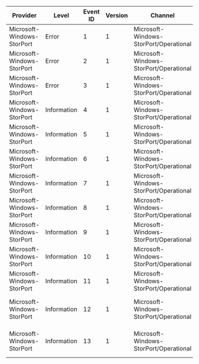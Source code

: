 Provider                    |  Level        |  Event ID  |  Version  |  Channel                                 |  Task                              |  Opcode                              |  Keyword             |  Message
----------------------------|---------------|------------|-----------|------------------------------------------|------------------------------------|--------------------------------------|----------------------|----------------------------------
Microsoft-Windows-StorPort  |  Error        |  1         |  1        |  Microsoft-Windows-StorPort/Operational  |  Logical Unit reset                |  OpCodeLUReset                       |  Reset               |  Logical Unit reset
Microsoft-Windows-StorPort  |  Error        |  2         |  1        |  Microsoft-Windows-StorPort/Operational  |  Target reset                      |  OpCodeTargetReset                   |  Reset               |  Target reset
Microsoft-Windows-StorPort  |  Error        |  3         |  1        |  Microsoft-Windows-StorPort/Operational  |  Bus reset                         |  OpCodeBusReset                      |  Reset               |  Bus reset
Microsoft-Windows-StorPort  |  Information  |  4         |  1        |  Microsoft-Windows-StorPort/Operational  |  Reset detected notification       |  OpCodeResetDetected                 |  PortNotification    |  Reset detected notification
Microsoft-Windows-StorPort  |  Information  |  5         |  1        |  Microsoft-Windows-StorPort/Operational  |  Link down notification            |  OpCodeLinkDown                      |  PortNotification    |  Link down notification
Microsoft-Windows-StorPort  |  Information  |  6         |  1        |  Microsoft-Windows-StorPort/Operational  |  Link Up notification              |  OpCodeLinkUp                        |  PortNotification    |  Link Up notification
Microsoft-Windows-StorPort  |  Information  |  7         |  1        |  Microsoft-Windows-StorPort/Operational  |  Request Timer notification        |  OpCodeRequestTimerCall              |  PortNotification    |  Request Timer notification
Microsoft-Windows-StorPort  |  Information  |  8         |  1        |  Microsoft-Windows-StorPort/Operational  |  Port pause                        |  OpCodePortPause                     |  PauseResume         |  Port pause
Microsoft-Windows-StorPort  |  Information  |  9         |  1        |  Microsoft-Windows-StorPort/Operational  |  Port resume                       |  OpCodePortResume                    |  PauseResume         |  Port resume
Microsoft-Windows-StorPort  |  Information  |  10        |  1        |  Microsoft-Windows-StorPort/Operational  |  Port pause device                 |  OpCodePortPauseDevice               |  PauseResume         |  Port pause device
Microsoft-Windows-StorPort  |  Information  |  11        |  1        |  Microsoft-Windows-StorPort/Operational  |  Port resume device                |  OpCodePortResumeDevice              |  PauseResume         |  Port resume device
Microsoft-Windows-StorPort  |  Information  |  12        |  1        |  Microsoft-Windows-StorPort/Operational  |  Bus change detect notification    |  OpCodeBusChangeDetected             |  PortNotification    |  Bus change detect notification
Microsoft-Windows-StorPort  |  Information  |  13        |  1        |  Microsoft-Windows-StorPort/Operational  |  Miniport IO Request Service Time  |  OpCodeMiniportIORequestServiceTime  |  IoPerfNotification  |  Miniport IO Request Service Time
